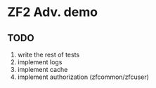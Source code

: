ZF2 Adv. demo
=======================

TODO
-----------------------
1. write the rest of tests
2. implement logs
3. implement cache
4. implement authorization (zfcommon/zfcuser)
